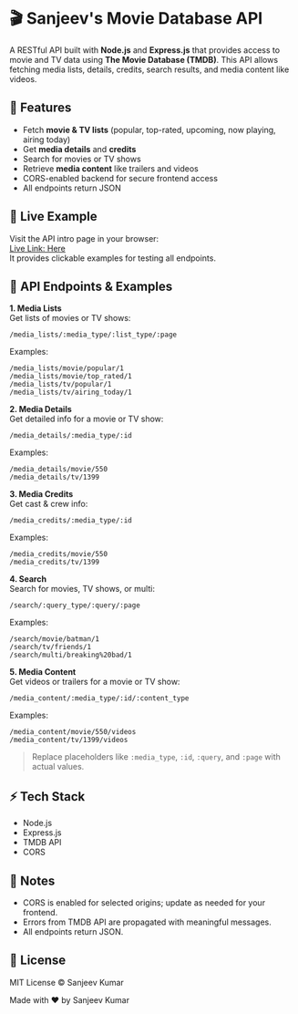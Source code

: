 # 🎬 Sanjeev's Movie Database API

A RESTful API built with **Node.js** and **Express.js** that provides access to movie and TV data using **The Movie Database (TMDB)**. This API allows fetching media lists, details, credits, search results, and media content like videos.

## 🌟 Features

- Fetch **movie & TV lists** (popular, top-rated, upcoming, now playing, airing today)
- Get **media details** and **credits**
- Search for movies or TV shows
- Retrieve **media content** like trailers and videos
- CORS-enabled backend for secure frontend access
- All endpoints return JSON

## 🔗 Live Example

Visit the API intro page in your browser:  
[Live Link: Here](https://first-backend-eight.vercel.app/)  
It provides clickable examples for testing all endpoints.

## 📌 API Endpoints & Examples

**1. Media Lists**  
Get lists of movies or TV shows:

```
/media_lists/:media_type/:list_type/:page
```

Examples:

```
/media_lists/movie/popular/1
/media_lists/movie/top_rated/1
/media_lists/tv/popular/1
/media_lists/tv/airing_today/1
```

**2. Media Details**  
Get detailed info for a movie or TV show:

```
/media_details/:media_type/:id
```

Examples:

```
/media_details/movie/550
/media_details/tv/1399
```

**3. Media Credits**  
Get cast & crew info:

```
/media_credits/:media_type/:id
```

Examples:

```
/media_credits/movie/550
/media_credits/tv/1399
```

**4. Search**  
Search for movies, TV shows, or multi:

```
/search/:query_type/:query/:page
```

Examples:

```
/search/movie/batman/1
/search/tv/friends/1
/search/multi/breaking%20bad/1
```

**5. Media Content**  
Get videos or trailers for a movie or TV show:

```
/media_content/:media_type/:id/:content_type
```

Examples:

```
/media_content/movie/550/videos
/media_content/tv/1399/videos
```

> Replace placeholders like `:media_type`, `:id`, `:query`, and `:page` with actual values.

## ⚡ Tech Stack

- Node.js
- Express.js
- TMDB API
- CORS

## 🔧 Notes

- CORS is enabled for selected origins; update as needed for your frontend.
- Errors from TMDB API are propagated with meaningful messages.
- All endpoints return JSON.

## 🔗 License

MIT License © Sanjeev Kumar

Made with ❤️ by Sanjeev Kumar
